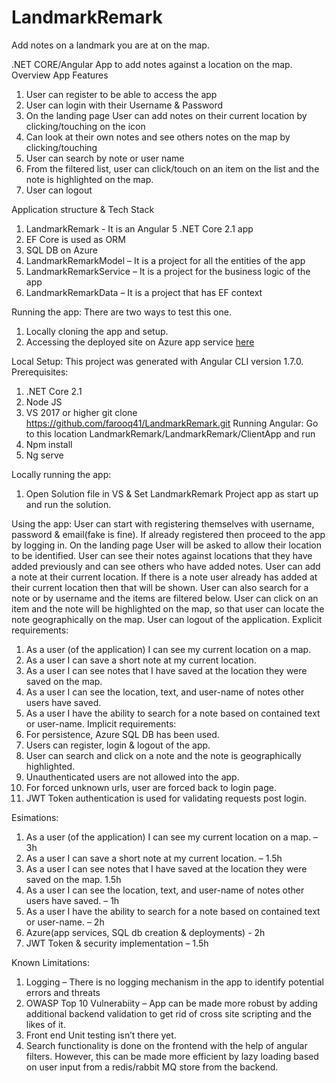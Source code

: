 # LandmarkRemark
Add notes on a landmark you are at on the map.

.NET CORE/Angular App to add notes against a location on the map.
Overview 
App Features
1.	User can register to be able to access the app
2.	User can login with their Username & Password
3.	On the landing page User can add notes on their current location by clicking/touching on the icon
4.	Can look at their own notes and see others notes on the map by clicking/touching
5.	User can search by note or user name 
6.	From the filtered list, user can click/touch on an item on the list and the note is highlighted on the map.
7.	User can logout

Application structure & Tech Stack
1.	LandmarkRemark - It is an Angular 5 .NET Core 2.1 app
2.	EF Core is used as ORM
3.	SQL DB on Azure
4.	LandmarkRemarkModel – It is a project for all the entities of the app
5.	LandmarkRemarkService – It is a project for the business logic of the app
6.	LandmarkRemarkData – It is a project that has EF context

Running the app:
There are two ways to test this one.
1)	Locally cloning the app and setup.
2)	Accessing the deployed site on Azure app service [here](https://landmarkremark20191209123439.azurewebsites.net)

Local Setup:
This project was generated with Angular CLI version 1.7.0.
Prerequisites:
1)	.NET Core 2.1
2)	Node JS 
3)	VS 2017 or higher
git clone https://github.com/farooq41/LandmarkRemark.git 
Running Angular:
Go to this location LandmarkRemark/LandmarkRemark/ClientApp and run
1)	Npm install
2)	Ng serve

Locally running the app:
1)	Open Solution file in VS & Set LandmarkRemark Project app as start up and run the solution.

Using the app:
	User can start with registering themselves with username, password & email(fake is fine). If already registered then proceed to the app by logging in. On the landing page User will be asked to allow their location to be identified. User can see their notes against locations that they have added previously and can see others who have added notes. User can add a note at their current location. If there is a note user already has added at their current location then that will be shown. User can also search for a note or by username and the items are filtered below. User can click on an item and the note will be highlighted on the map, so that user can locate the note geographically on the map. User can logout of the application.
Explicit requirements:
1.	As a user (of the application) I can see my current location on a map.
2.	As a user I can save a short note at my current location.
3.	As a user I can see notes that I have saved at the location they were saved on the map.
4.	As a user I can see the location, text, and user-name of notes other users have saved.
5.	As a user I have the ability to search for a note based on contained text or user-name.
Implicit requirements:
1.	For persistence, Azure SQL DB has been used. 
2.	Users can register, login & logout of the app.
3.	User can search and click on a note and the note is geographically highlighted.
4.	Unauthenticated users are not allowed into the app.
5.	For forced unknown urls, user are forced back to login page.
6.	JWT Token authentication is used for validating requests post login.
 
Esimations:
1.	As a user (of the application) I can see my current location on a map. – 3h
2.	As a user I can save a short note at my current location. – 1.5h
3.	As a user I can see notes that I have saved at the location they were saved on the map. 1.5h
4.	As a user I can see the location, text, and user-name of notes other users have saved. – 1h
5.	As a user I have the ability to search for a note based on contained text or user-name. – 2h
6.	Azure(app services, SQL db creation & deployments)  - 2h
7.	JWT Token & security implementation – 1.5h

Known Limitations:
1.	Logging – There is no logging mechanism in the app to identify potential errors and threats
2.	OWASP Top 10 Vulnerabiity – App can be made more robust by adding additional backend validation to get rid of cross site scripting and the likes of it.
3.	Front end Unit testing isn’t there yet.
4.	Search functionality is done on the frontend with the help of angular filters. However, this can be made more efficient by lazy loading based on user input from a redis/rabbit MQ store from the backend.


